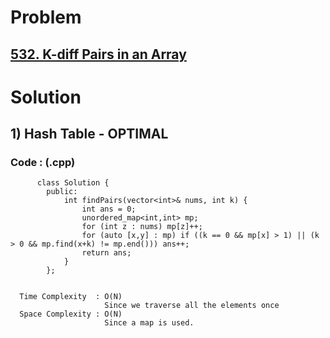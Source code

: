 # Problem

## [532. K-diff Pairs in an Array](https://leetcode.com/problems/k-diff-pairs-in-an-array/)


# Solution 

## 1) Hash Table - OPTIMAL

       
      
      
   ### Code : (.cpp)
    
          class Solution {
            public:
                int findPairs(vector<int>& nums, int k) {
                    int ans = 0;
                    unordered_map<int,int> mp;
                    for (int z : nums) mp[z]++;
                    for (auto [x,y] : mp) if ((k == 0 && mp[x] > 1) || (k > 0 && mp.find(x+k) != mp.end())) ans++;
                    return ans;
                }
            };

 
      Time Complexity  : O(N) 
                         Since we traverse all the elements once
      Space Complexity : O(N)
                         Since a map is used.

